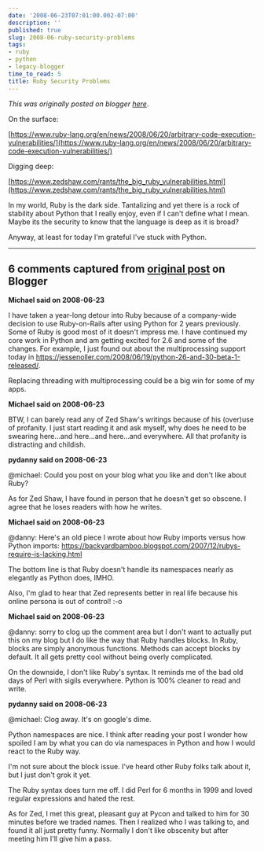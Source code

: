 ```yaml
---
date: '2008-06-23T07:01:00.002-07:00'
description: ''
published: true
slug: 2008-06-ruby-security-problems
tags:
- ruby
- python
- legacy-blogger
time_to_read: 5
title: Ruby Security Problems
---
```


*This was originally posted on blogger [here](https://pydanny.blogspot.com/2008/06/ruby-security-problems.html)*.

On the surface:

[https://www.ruby-lang.org/en/news/2008/06/20/arbitrary-code-execution-vulnerabilities/](https://www.ruby-lang.org/en/news/2008/06/20/arbitrary-code-execution-vulnerabilities/)

Digging deep:

[https://www.zedshaw.com/rants/the_big_ruby_vulnerabilities.html](https://www.zedshaw.com/rants/the_big_ruby_vulnerabilities.html)

In my world, Ruby is the dark side.  Tantalizing and yet there is a rock of stability about Python that I really enjoy, even if I can't define what I mean.  Maybe its the security to know that the language is deep as it is broad?

Anyway, at least for today I'm grateful I've stuck with Python.

---

## 6 comments captured from [original post](https://pydanny.blogspot.com/2008/06/ruby-security-problems.html) on Blogger

**Michael said on 2008-06-23**

I have taken a year-long detour into Ruby because of a company-wide decision to use Ruby-on-Rails after using Python for 2 years previously.  Some of Ruby is good most of it doesn't impress me.  I have continued my core work in Python and am getting excited for 2.6 and some of the changes.  For example, I just found out about the multiprocessing support today in https://jessenoller.com/2008/06/19/python-26-and-30-beta-1-released/.

Replacing threading with multiprocessing could be a big win for some of my apps.

**Michael said on 2008-06-23**

BTW, I can barely read any of Zed Shaw's writings because of his (over)use of profanity.  I just start reading it and ask myself, why does he need to be swearing here...and here...and here...and everywhere.  All that profanity is distracting and childish.

**pydanny said on 2008-06-23**

@michael: Could you post on your blog what you like and don't like about Ruby?

As for Zed Shaw, I have found in person that he doesn't get so obscene.  I agree that he loses readers with how he writes.

**Michael said on 2008-06-23**

@danny: Here's an old piece I wrote about how Ruby imports versus how Python imports:
https://backyardbamboo.blogspot.com/2007/12/rubys-require-is-lacking.html

The bottom line is that Ruby doesn't handle its namespaces nearly as elegantly as Python does, IMHO.

Also, I'm glad to hear that Zed represents better in real life because his online persona is out of control!  :-o

**Michael said on 2008-06-23**

@danny: sorry to clog up the comment area but I don't want to actually put this on my blog but I do like the way that Ruby handles blocks.  In Ruby, blocks are simply anonymous functions.  Methods can accept blocks by default.  It all gets pretty cool without being overly complicated.

On the downside, I don't like Ruby's syntax.  It reminds me of the bad old days of Perl with sigils everywhere.  Python is 100% cleaner to read and write.

**pydanny said on 2008-06-23**

@michael: Clog away.  It's on google's dime.

Python namespaces are nice. I think after reading your post I wonder how spoiled I am by what you can do via namespaces in Python and how I would react to the Ruby way.

I'm not sure about the block issue.  I've heard other Ruby folks talk about it, but I just don't grok it yet.

The Ruby syntax does turn me off.  I did Perl for 6 months in 1999 and loved regular expressions and hated the rest.

As for Zed, I met this great, pleasant guy at Pycon and talked to him for 30 minutes before we traded names.  Then I realized who I was talking to, and found it all just pretty funny.  Normally I don't like obscenity but after meeting him I'll give him a pass.

